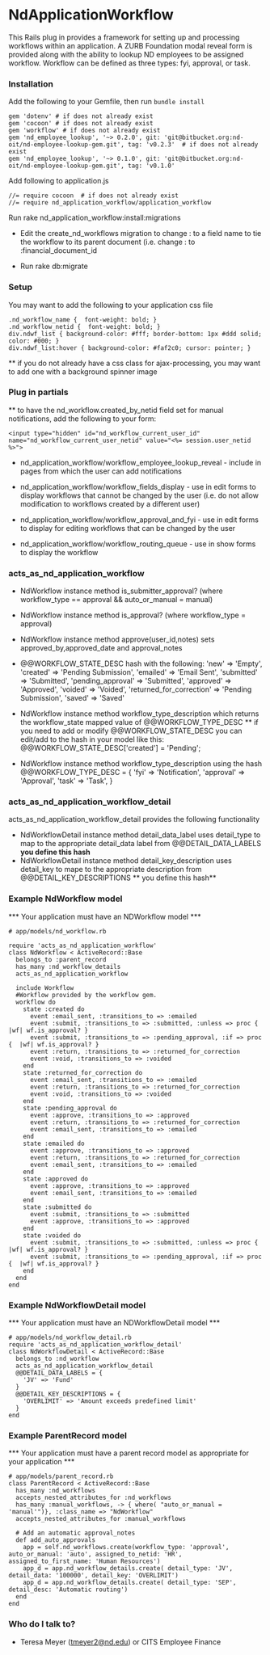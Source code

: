 # NdApplicationWorkflow #

This Rails plug in provides a framework for setting up and processing workflows within an application.  A ZURB Foundation modal reveal form is provided along with the ability to lookup ND employees to be assigned workflow.  Workflow can be defined as three types: fyi, approval, or task.

### Installation ###

Add the following to your Gemfile, then run ```bundle install```
```
gem 'dotenv' # if does not already exist
gem 'cocoon' # if does not already exist
gem 'workflow' # if does not already exist
gem 'nd_employee_lookup', '~> 0.2.0', git: 'git@bitbucket.org:nd-oit/nd-employee-lookup-gem.git', tag: 'v0.2.3'  # if does not already exist
gem 'nd_employee_lookup', '~> 0.1.0', git: 'git@bitbucket.org:nd-oit/nd-employee-lookup-gem.git', tag: 'v0.1.0'
```

Add following to application.js
```
//= require cocoon  # if does not already exist
//= require nd_application_workflow/application_workflow
```

Run rake nd_application_workflow:install:migrations

- Edit the create_nd_workflows migration to change :<parent id> to a field name to
tie the workflow to its parent document (i.e. change :<parent id> to :financial_document_id

- Run rake db:migrate


### Setup ###


You may want to add the following to your application css file
```
.nd_workflow_name {  font-weight: bold; }
.nd_workflow_netid {  font-weight: bold; }
div.ndwf_list {	background-color: #fff;	border-bottom: 1px #ddd solid;	color: #000; }
div.ndwf_list:hover { background-color: #faf2c0; cursor: pointer; }
```
** if you do not already have a css class for ajax-processing, you may want to add one
with a background spinner image


### Plug in partials ###

** to have the nd_workflow.created_by_netid field set for manual notifications, add
the following to your form: 
```
<input type="hidden" id="nd_workflow_current_user_id" name="nd_workflow_current_user_netid" value="<%= session.user_netid %>">
```

- nd_application_workflow/workflow_employee_lookup_reveal - include in pages from which the user can add notifications

- nd_application_workflow/workflow_fields_display - use in edit forms to display workflows that cannot be changed by the user (i.e. do not allow modification to 
workflows created by a different user)

- nd_application_workflow/workflow_approval_and_fyi - use in edit forms to display for editing workflows that can be changed by the user

- nd_application_workflow/workflow_routing_queue - use in show forms to display the workflow

### acts_as_nd_application_workflow ###


- NdWorkflow instance method is_submitter_approval?  (where workflow_type == approval && auto_or_manual = manual)

- NdWorkflow instance method is_approval? (where workflow_type = approval)

- NdWorkflow instance method approve(user_id,notes) sets approved_by,approved_date and approval_notes

- @@WORKFLOW_STATE_DESC hash with the following: 
      'new'             => 'Empty',
      'created'         => 'Pending Submission',
      'emailed'         => 'Email Sent',
      'submitted'       => 'Submitted',
      'pending_approval' => 'Submitted',
      'approved'        => 'Approved',
      'voided'          => 'Voided',
      'returned_for_correction' => 'Pending Submission',
      'saved' => 'Saved'
- NdWorkflow instance method workflow_type_description which returns the workflow_state mapped value of @@WORKFLOW_TYPE_DESC 
** if you need to add or modify @@WORKFLOW_STATE_DESC you can edit/add to the hash in your model like this:
  @@WORKFLOW_STATE_DESC['created'] = 'Pending';
  
- NdWorkflow instance method workflow_type_description using the hash
  @@WORKFLOW_TYPE_DESC = {
      'fyi'      => 'Notification',
      'approval'   => 'Approval',
      'task' => 'Task',
    }

### acts_as_nd_application_workflow_detail ###
acts_as_nd_application_workflow_detail provides the following functionality
- NdWorkflowDetail instance method detail_data_label  uses detail_type to map to the appropriate detail_data label from @@DETAIL_DATA_LABELS **you define this hash**
- NdWorkflowDetail instance method detail_key_description  uses detail_key to mape to the appropriate description from @@DETAIL_KEY_DESCRIPTIONS ** you define this hash**

### Example NdWorkflow model ###
*** Your application must have an NDWorkflow model ***
```
# app/models/nd_workflow.rb

require 'acts_as_nd_application_workflow'
class NdWorkflow < ActiveRecord::Base
  belongs_to :parent_record
  has_many :nd_workflow_details
  acts_as_nd_application_workflow

  include Workflow
  #Workflow provided by the workflow gem.
  workflow do
    state :created do
      event :email_sent, :transitions_to => :emailed
      event :submit, :transitions_to => :submitted, :unless => proc {  |wf| wf.is_approval? }
      event :submit, :transitions_to => :pending_approval, :if => proc {  |wf| wf.is_approval? }
      event :return, :transitions_to => :returned_for_correction
      event :void, :transitions_to => :voided
    end
    state :returned_for_correction do
      event :email_sent, :transitions_to => :emailed
      event :return, :transitions_to => :returned_for_correction
      event :void, :transitions_to => :voided
    end
    state :pending_approval do
      event :approve, :transitions_to => :approved
      event :return, :transitions_to => :returned_for_correction
      event :email_sent, :transitions_to => :emailed
    end
    state :emailed do
      event :approve, :transitions_to => :approved
      event :return, :transitions_to => :returned_for_correction
      event :email_sent, :transitions_to => :emailed
    end
    state :approved do
      event :approve, :transitions_to => :approved
      event :email_sent, :transitions_to => :emailed
    end
    state :submitted do
      event :submit, :transitions_to => :submitted
      event :approve, :transitions_to => :approved
    end
    state :voided do
      event :submit, :transitions_to => :submitted, :unless => proc {  |wf| wf.is_approval? }
      event :submit, :transitions_to => :pending_approval, :if => proc {  |wf| wf.is_approval? }
    end
  end
end
```
### Example NdWorkflowDetail model ###
*** Your application must have an NDWorkflowDetail model ***
```
# app/models/nd_workflow_detail.rb
require 'acts_as_nd_application_workflow_detail'
class NdWorkflowDetail < ActiveRecord::Base
  belongs_to :nd_workflow
  acts_as_nd_application_workflow_detail
  @@DETAIL_DATA_LABELS = {
    'JV' => 'Fund'
  }
  @@DETAIL_KEY_DESCRIPTIONS = {
    'OVERLIMIT' => 'Amount exceeds predefined limit'
  }
end
```
### Example ParentRecord model ###
*** Your application must have a parent record model as appropriate for your application ***
```
# app/models/parent_record.rb
class ParentRecord < ActiveRecord::Base
  has_many :nd_workflows
  accepts_nested_attributes_for :nd_workflows
  has_many :manual_workflows, -> { where( "auto_or_manual = 'manual'")}, :class_name => "NdWorkflow"
  accepts_nested_attributes_for :manual_workflows

  # Add an automatic approval_notes
  def add_auto_approvals
    app = self.nd_workflows.create(workflow_type: 'approval', auto_or_manual: 'auto', assigned_to_netid: 'HR', assigned_to_first_name: 'Human Resources')
    app_d = app.nd_workflow_details.create( detail_type: 'JV', detail_data: '100000', detail_key: 'OVERLIMIT')
    app_d = app.nd_workflow_details.create( detail_type: 'SEP', detail_desc: 'Automatic routing')
  end
end
```

### Who do I talk to? ###

* Teresa Meyer (tmeyer2@nd.edu) or CITS Employee Finance
